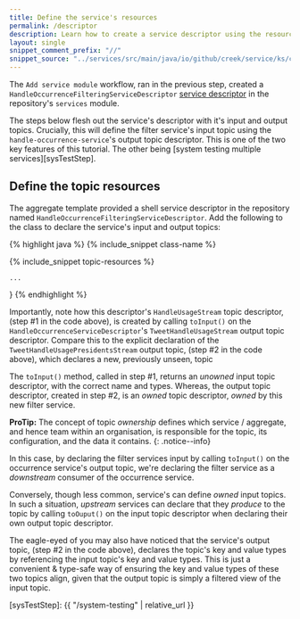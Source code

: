 ```yaml
---
title: Define the service's resources
permalink: /descriptor
description: Learn how to create a service descriptor using the resources defined in other service descriptors.
layout: single
snippet_comment_prefix: "//"
snippet_source: "../services/src/main/java/io/github/creek/service/ks/connected/services/demo/services/HandleOccurrenceFilteringServiceDescriptor.java"
---
```


The `Add service module` workflow, ran in the previous step, created a `HandleOccurrenceFilteringServiceDescriptor` 
[service descriptor][serviceDescriptors] in the repository's `services` module.

The steps below flesh out the service's descriptor with it's input and output topics. 
Crucially, this will define the filter service's input topic using the `handle-occurrence-service`'s output topic descriptor.
This is one of the two key features of this tutorial. The other being [system testing multiple services][sysTestStep].

## Define the topic resources

The aggregate template provided a shell service descriptor in the repository named `HandleOccurrenceFilteringServiceDescriptor`.
Add the following to the class to declare the service's input and output topics:

{% highlight java %}
{% include_snippet class-name %}

{% include_snippet topic-resources %}

    ...
}
{% endhighlight %}

Importantly, note how this descriptor's `HandleUsageStream` topic descriptor, (step #1 in the code above), 
is created by calling `toInput()` on the `HandleOccurrenceServiceDescriptor`'s `TweetHandleUsageStream` output topic descriptor.
Compare this to the explicit declaration of the `TweetHandleUsagePresidentsStream` output topic, (step #2 in the code above),
which declares a new, previously unseen, topic

The `toInput()` method, called in step #1, returns an _unowned_ input topic descriptor, with the correct name and types.
Whereas, the output topic descriptor, created in step #2, is an _owned_ topic descriptor, _owned_
by this new filter service.

**ProTip:** The concept of topic _ownership_ defines which service / aggregate, and hence team within an organisation,
is responsible for the topic, its configuration, and the data it contains.
{: .notice--info}

In this case, by declaring the filter services input by calling `toInput()` on the occurrence service's output topic, 
we're declaring the filter service as a _downstream_ consumer of the occurrence service.

Conversely, though less common, service's can define _owned_ input topics. In such a situation, _upstream_ services
can declare that they _produce_ to the topic by calling `toOuput()` on the input topic descriptor when
declaring their own output topic descriptor.

The eagle-eyed of you may also have noticed that the service's output topic, (step #2 in the code above), declares
the topic's key and value types by referencing the input topic's key and value types.
This is just a convenient & type-safe way of ensuring the key and value types of these two topics align, given
that the output topic is simply a filtered view of the input topic.

[creekExts]: https://www.creekservice.org/extensions/
[aggDescriptor]: https://www.creekservice.org/docs/descriptors/#aggregate-descriptor
[serviceDescriptors]: https://www.creekservice.org/docs/descriptors/#service-descriptor
[sysTestStep]: {{ "/system-testing" | relative_url }}